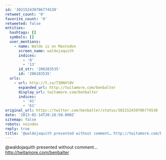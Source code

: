 ```yaml
---
id: '302152439786774530'
retweet_count: '0'
favorite_count: '0'
retweeted: false
entities:
  hashtags: []
  symbols: []
  user_mentions:
    - name: Waldo is on Mastodon
      screen_name: waldojaquith
      indices:
        - '0'
        - '13'
      id_str: '206283535'
      id: '206283535'
  urls:
    - url: http://t.co/T3DNVl0V
      expanded_url: http://twitamore.com/benbalter
      display_url: twitamore.com/benbalter
      indices:
        - '41'
        - '61'
original_url: https://twitter.com/benbalter/status/302152439786774530
date: '2013-02-14T20:28:50.000Z'
sitemap: false
robots: noindex
reply: true
title: '@waldojaquith presented without comment… http://twitamore.com/benbalter'
---
```


@waldojaquith presented without comment… http://twitamore.com/benbalter
